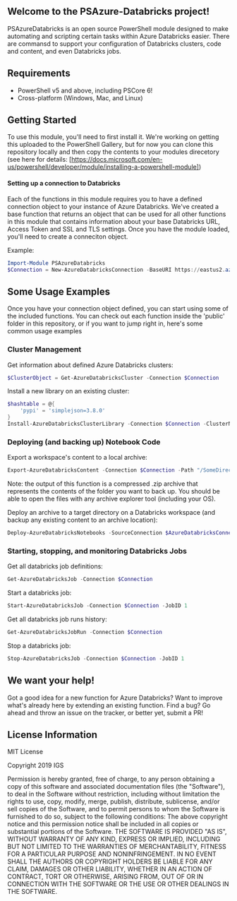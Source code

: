 ## Welcome to the PSAzure-Databricks project!

PSAzureDatabricks is an open source PowerShell module designed to make automating and scripting certain tasks within Azure Databricks easier. There are commansd to support your configuration of Databricks clusters, code and content, and even Databricks jobs.

## Requirements
* PowerShell v5 and above, including PSCore 6!
* Cross-platform (Windows, Mac, and Linux)

## Getting Started

To use this module, you'll need to first install it. We're working on getting this uploaded to the PowerShell Gallery, but for now you can clone this repository locally and then copy the contents to your modules direcetory (see here for details: [https://docs.microsoft.com/en-us/powershell/developer/module/installing-a-powershell-module])

#### Setting up a connection to Databricks

Each of the functions in this module requires you to have a defined connection object to your instance of Azure Databricks. We've created a base function that returns an object that can be used for all other functions in this module that contains information about your base Databricks URL, Access Token and SSL and TLS settings. Once you have the module loaded, you'll need to create a conneciton object.

Example:
```powershell
Import-Module PSAzureDatabricks
$Connection = New-AzureDatabricksConnection -BaseURI https://eastus2.azuredatabricks.net -AccessToken x
```
## Some Usage Examples

Once you have your connection object defined, you can start using some of the included functions. You can check out each function inside the 'public' folder in this repository, or if you want to jump right in, here's some common usage examples

### Cluster Management

Get information about defined Azure Databricks clusters: 
```powershell
$ClusterObject = Get-AzureDatabricksCluster -Connection $Connection
```
Install a new library on an existing cluster:
```powershell
$hashtable = @{
    'pypi' = 'simplejson=3.8.0'    
}
Install-AzureDatabricksClusterLibrary -Connection $Connection -ClusterName "Drews Cluster" -Libraries $hashtable
```

### Deploying (and backing up) Notebook Code
Export a workspace's content to a local archive:
```powershell
Export-AzureDatabricksContent -Connection $Connection -Path "/SomeDirectory" -ToFile Archive.zip
```
Note: the output of this function is a compressed .zip archive that represents the contents of the folder you want to back up. You should be able to open the files with any archive explorer tool (including your OS).

Deploy an archive to a target directory on a Databricks workspace (and backup any existing content to an archive location):
```powershell
Deploy-AzureDatabricksNotebooks -SourceConnection $AzureDatabricksConnection -SourcePath "/SomeDirectory" -DestinationConnection $AzureDatabricksConnection -DestinationPath "/NewDirectory" -ArchiveConnection $ArchiveConnection -ArchivePath "/SomeArchive"
```
### Starting, stopping, and monitoring Databricks Jobs
Get all databricks job definitions:
```powershell
Get-AzureDatabricksJob -Connection $Connection
```

Start a databricks job:
```powershell
Start-AzureDatabricksJob -Connection $Connection -JobID 1
```

Get all databricks job runs history:
```powershell
Get-AzureDatabricksJobRun -Connection $Connection
```

Stop a databricks job:
```powershell
Stop-AzureDatabricksJob -Connection $Connection -JobID 1
```
## We want your help!
Got a good idea for a new function for Azure Databricks? Want to improve what's already here by extending an existing function. Find a bug? Go ahead and throw an issue on the tracker, or better yet, submit a PR!

## License Information
MIT License

Copyright 2019 IGS

Permission is hereby granted, free of charge, to any person obtaining a copy of this software and associated documentation files (the "Software"), to deal in the Software without restriction, including without limitation the rights to use, copy, modify, merge, publish, distribute, sublicense, and/or sell copies of the Software, and to permit persons to whom the Software is furnished to do so, subject to the following conditions:
The above copyright notice and this permission notice shall be included in all copies or substantial portions of the Software.
THE SOFTWARE IS PROVIDED "AS IS", WITHOUT WARRANTY OF ANY KIND, EXPRESS OR IMPLIED, INCLUDING BUT NOT LIMITED TO THE WARRANTIES OF MERCHANTABILITY, FITNESS FOR A PARTICULAR PURPOSE AND NONINFRINGEMENT. IN NO EVENT SHALL THE AUTHORS OR COPYRIGHT HOLDERS BE LIABLE FOR ANY CLAIM, DAMAGES OR OTHER LIABILITY, WHETHER IN AN ACTION OF CONTRACT, TORT OR OTHERWISE, ARISING FROM, OUT OF OR IN CONNECTION WITH THE SOFTWARE OR THE USE OR OTHER DEALINGS IN THE SOFTWARE.
